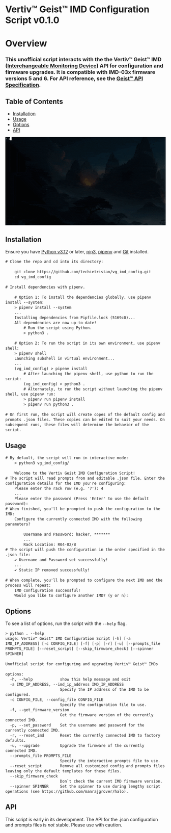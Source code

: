 # Vertiv™ Geist™ IMD Configuration Script v0.1.0

# Overview
### This unofficial script interacts with the the Vertiv™ Geist™ IMD ([Interchangeable Monitoring Device](https://www.vertiv.com/globalassets/products/critical-power/power-distribution/vertiv-geist-rpdu-imd-data-sheet-en.pdf)) API for configuration and firmware upgrades. It is compatible with IMD-03x firmware versions 5 and 6. For API reference, see the [Geist™ API Specification](https://www.vertiv.com/4a5013/globalassets/products/critical-power/power-distribution/geist-api-specification-api-specifications-sl-70874.pdf).

## Table of Contents
- [Installation](#-installation)
- [Usage](#-usage)
- [Options](#-Options)
- [API](#-API)

![image](images/imd_script_demo.gif)

## Installation
Ensure you have [Python v3.12](https://www.python.org/downloads/) or later, [pip3](https://pypi.org/project/pip/), [pipenv](https://pipenv.pypa.io/en/latest/) and [Git](https://git-scm.com/downloads) installed.
```shell
# Clone the repo and cd into its directory:

    git clone https://github.com/techietristan/vg_imd_config.git
    cd vg_imd_config

# Install dependencies with pipenv.

    # Option 1: To install the dependencies globally, use pipenv install --system:
    > pipenv install --system
    ...
    Installing dependencies from Pipfile.lock (5169c0)...
    All dependencies are now up-to-date!
        # Run the script using Python.
        > python3 .

    # Option 2: To run the script in its own environment, use pipenv shell:
    > pipenv shell
    Launching subshell in virtual environment...
    ...
    (vg_imd_config) > pipenv install
        # After launching the pipenv shell, use python to run the script:
        (vg_imd_config) > python3 .
        # Alternately, to run the script without launching the pipenv shell, use pipenv run:
        > pipenv run pipenv install
        > pipenv run python3 .

# On first run, the script will create copes of the default config and prompts .json files. These copies can be edited to suit your needs. On subsequent runs, these files will determine the behavior of the script.
```

## Usage
```shell
# By default, the script will run in interactive mode:
    > python3 vg_imd_config/

    Welcome to the Vertiv Geist IMD Configuration Script!
# The script will read prompts from and editable .json file. Enter the configuration details for the IMD you're configuring:
    Please enter the rack row (e.g. '7'): 4
    ...
    Please enter the password (Press 'Enter' to use the default password): 
# When finished, you'll be prompted to push the configuration to the IMD:
    Configure the currently connected IMD with the following parameters?

        Username and Password: hacker, *******
        ...
        Rack Location: R04-02/B
# The script will push the configuration in the order specified in the .json file:
    ✔ Username and Password set successfully!
    ...
    ✔ Static IP removed successfully!

# When complete, you'll be prompted to configure the next IMD and the process will repeat:
    IMD configuration successful!
    Would you like to configure another IMD? (y or n): 

```

## Options
To see a list of options, run the script with the `--help` flag.
```shell
> python . --help
usage: Vertiv™ Geist™ IMD Configuration Script [-h] [-a IMD_IP_ADDRESS] [-c CONFIG_FILE] [-f] [-p] [-r] [-u] [--prompts_file PROMPTS_FILE] [--reset_script] [--skip_firmware_check] [--spinner SPINNER]

Unofficial script for configuring and upgrading Vertiv™ Geist™ IMDs

options:
  -h, --help            show this help message and exit
  -a IMD_IP_ADDRESS, --imd_ip_address IMD_IP_ADDRESS
                        Specify the IP address of the IMD to be configured.
  -c CONFIG_FILE, --config_file CONFIG_FILE
                        Specify the configuration file to use.
  -f, --get_firmware_version
                        Get the firmware version of the currently connected IMD.
  -p, --set_password    Set the username and password for the currently connected IMD.
  -r, --reset_imd       Reset the currently connected IMD to factory defaults.
  -u, --upgrade         Upgrade the firmware of the currently connected IMD.
  --prompts_file PROMPTS_FILE
                        Specify the interactive prompts file to use.
  --reset_script        Remove all customized config and prompts files leaving only the default templates for these files.
  --skip_firmware_check
                        Don`t check the current IMD firmware version.
  --spinner SPINNER     Set the spinner to use during lengthy script operations (see https://github.com/manrajgrover/halo).
```

## API
This script is early in its development. The API for the .json configuration and prompts files is *not* stable. Please use with caution.